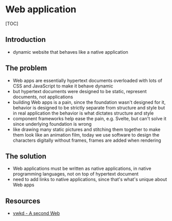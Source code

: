 # Web application

[TOC]



## Introduction

- dynamic website that behaves like a native application


## The problem

- Web apps are essentially hypertext documents overloaded with lots of CSS and JavaScript to make it behave dynamic
- but hypertext documents were designed to be static, represent documents, not applications
- building Web apps is a pain, since the foundation wasn't designed for it, behavior is designed to be strictly separate from structure and style but in real application the behavior is what dictates structure and style
- component frameworks help ease the pain, e.g. Svelte, but can't solve it since underlying foundation is wrong
- like drawing many static pictures and stitching them together to make them look like an animation film, today we use software to design the characters digitally without frames, frames are added when rendering



## The solution

- Web applications must be written as native applications, in native programming languages, not on top of hypertext document
- need to add links to native applications, since that's what's unique about Web apps



## Resources

- [vwkd - A second Web](https://github.com/vwkd/Blog/blob/main/A%20second%20Web.md)